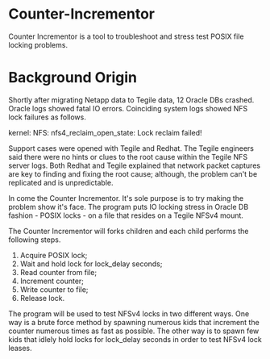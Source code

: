# Counter-Incrementor
Counter Incrementor is a tool to troubleshoot and stress test POSIX file locking problems.

# Background Origin
Shortly after migrating Netapp data to Tegile data, 12 Oracle DBs crashed.  Oracle logs showed fatal IO errors.  Coinciding system logs showed NFS lock failures as follows.

kernel: NFS: nfs4_reclaim_open_state: Lock reclaim failed!

Support cases were opened with Tegile and Redhat.  The Tegile engineers said there were no hints or clues to the root cause within the Tegile NFS server logs.  Both Redhat and Tegile explained that network packet captures are key to finding and fixing the root cause; although, the problem can't be replicated and is unpredictable.

In come the Counter Incrementor.  It's sole purpose is to try making the problem show it's face.  The program puts IO locking stress in Oracle DB fashion - POSIX locks - on a file that resides on a Tegile NFSv4 mount.

The Counter Incrementor will forks children and each child performs the following steps.

1. Acquire POSIX lock;
2. Wait and hold lock for lock_delay seconds;
3. Read counter from file;
4. Increment counter;
5. Write counter to file;
6. Release lock.

The program will be used to test NFSv4 locks in two different ways.  One way is a brute force method by spawning numerous kids that increment the counter numerous times as fast as possible.  The other way is to spawn few kids that idlely hold locks for lock_delay seconds in order to test NFSv4 lock leases.
